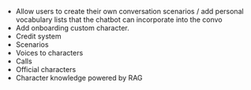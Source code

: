 - Allow users to create their own conversation scenarios / add personal vocabulary lists that the chatbot can incorporate into the convo
- Add onboarding custom character.
- Credit system
- Scenarios
- Voices to characters
- Calls
- Official characters
- Character knowledge powered by RAG
